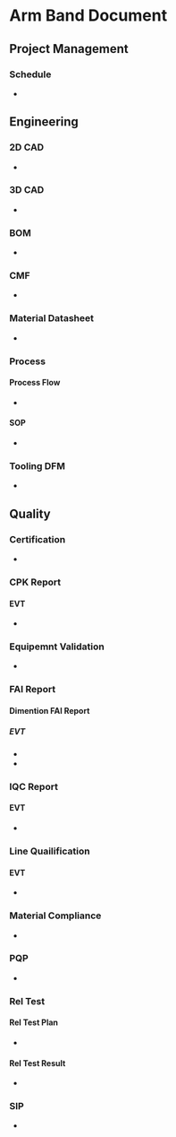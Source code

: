 # Arm Band Document
## Project Management
### Schedule
* 
## Engineering
### 2D CAD
* 
### 3D CAD
* 
### BOM
* 
### CMF
* 
### Material Datasheet
* 
### Process
#### Process Flow
* 
#### SOP
* 
### Tooling DFM
* 
## Quality
### Certification
* 
### CPK Report
#### EVT
* 
### Equipemnt Validation
* 
### FAI Report
#### Dimention FAI Report
##### EVT
* 
* 
### IQC Report
#### EVT
* 
### Line Quailification
#### EVT
* 
### Material Compliance
* 
### PQP
* 
### Rel Test
#### Rel Test Plan
* 
#### Rel Test Result
* 
### SIP
* 

